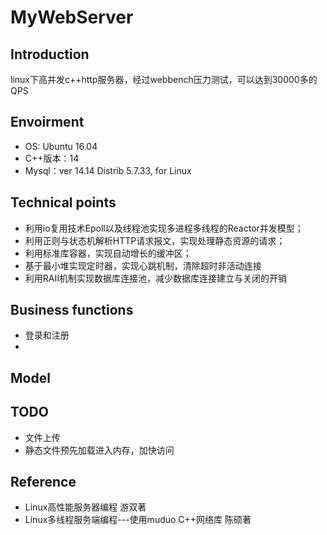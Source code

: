 # MyWebServer

## Introduction

linux下高并发c++http服务器，经过webbench压力测试，可以达到30000多的QPS

## Envoirment

- OS: Ubuntu 16.04 
- C++版本：14
- Mysql：ver 14.14 Distrib 5.7.33, for Linux

## Technical points

- 利用io复用技术Epoll以及线程池实现多进程多线程的Reactor并发模型；
- 利用正则与状态机解析HTTP请求报文，实现处理静态资源的请求；
- 利用标准库容器，实现自动增长的缓冲区；
- 基于最小堆实现定时器，实现心跳机制，清除超时非活动连接
- 利用RAII机制实现数据库连接池，减少数据库连接建立与关闭的开销

## Business functions

- 登录和注册
- 





## Model



## TODO

- 文件上传
- 静态文件预先加载进入内存，加快访问

## Reference

- Linux高性能服务器编程 游双著
- Linux多线程服务端编程---使用muduo C++网络库  陈硕著 
